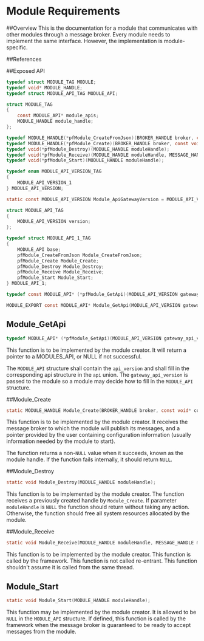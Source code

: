 # Module Requirements

##Overview
This is the documentation for a module that communicates with other modules through a message broker. 
Every module needs to implement the same interface. However, the implementation is module-specific.

##References

##Exposed API
```C
typedef struct MODULE_TAG MODULE;
typedef void* MODULE_HANDLE;
typedef struct MODULE_API_TAG MODULE_API;

struct MODULE_TAG
{
    const MODULE_API* module_apis;
    MODULE_HANDLE module_handle;
};

typedef MODULE_HANDLE(*pfModule_CreateFromJson)(BROKER_HANDLE broker, const char* configuration);
typedef MODULE_HANDLE(*pfModule_Create)(BROKER_HANDLE broker, const void* configuration);
typedef void(*pfModule_Destroy)(MODULE_HANDLE moduleHandle);
typedef void(*pfModule_Receive)(MODULE_HANDLE moduleHandle, MESSAGE_HANDLE messageHandle);
typedef void(*pfModule_Start)(MODULE_HANDLE moduleHandle);

typedef enum MODULE_API_VERSION_TAG
{
    MODULE_API_VERSION_1
} MODULE_API_VERSION;

static const MODULE_API_VERSION Module_ApiGatewayVersion = MODULE_API_VERSION_1;

struct MODULE_API_TAG
{
    MODULE_API_VERSION version;
};

typedef struct MODULE_API_1_TAG
{
    MODULE_API base;
    pfModule_CreateFromJson Module_CreateFromJson;
    pfModule_Create Module_Create;
    pfModule_Destroy Module_Destroy;
    pfModule_Receive Module_Receive;
    pfModule_Start Module_Start;
} MODULE_API_1;

typedef const MODULE_API* (*pfModule_GetApi)(MODULE_API_VERSION gateway_api_version);

MODULE_EXPORT const MODULE_API* Module_GetApi(MODULE_API_VERSION gateway_api_version);
```

## Module_GetApi
```c
typedef MODULE_API* (*pfModule_GetApi)(MODULE_API_VERSION gateway_api_version);
```

This function is to be implemented by the module creator. It will return a 
pointer to a MODULES_API, or NULL if not successful.

The `MODULE_API` structure shall contain the `api_version` and shall fill in the corresponding api structure in the `api` union. The `gateway_api_version` is passed to the module so a module may decide how to fill in the `MODULE_API` structure.

##Module_Create
```C
static MODULE_HANDLE Module_Create(BROKER_HANDLE broker, const void* configuration);
```
This function is to be implemented by the module creator. It receives the message broker 
to which the module will publish its messages, and a pointer provided by the user
containing configuration information (usually information needed by the module to start).

The function returns a non-`NULL` value when it succeeds, known as the module handle. 
If the function fails internally, it should return `NULL`.

##Module_Destroy
```C
static void Module_Destroy(MODULE_HANDLE moduleHandle);
```
This function is to be implemented by the module creator. The function receives a previously
created handle by `Module_Create`. If parameter `moduleHandle` is `NULL` the function should 
return without taking any action. Otherwise, the function should free all system resources
allocated by the module.

##Module_Receive
```C
static void Module_Receive(MODULE_HANDLE moduleHandle, MESSAGE_HANDLE messageHandle);
```
This function is to be implemented by the module creator. This function is called by the
framework. This function is not called re-entrant. This function shouldn't assume it is 
called from the same thread.

## Module_Start
```c
static void Module_Start(MODULE_HANDLE moduleHandle);
```

This function may be implemented by the module creator.  It is allowed to be `NULL` in the `MODULE_API` structure. If defined, this function is called by the framework when the message broker is guaranteed to be ready to accept messages from the module.
